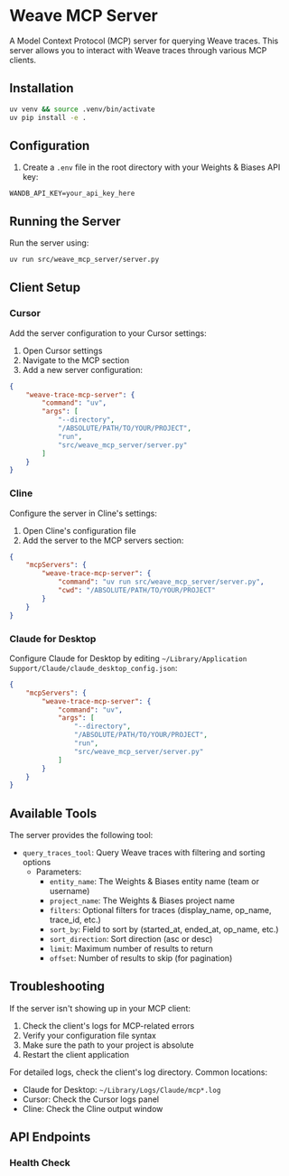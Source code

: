 # Weave MCP Server

A Model Context Protocol (MCP) server for querying Weave traces. This server allows you to interact with Weave traces through various MCP clients.

## Installation

```bash
uv venv && source .venv/bin/activate
uv pip install -e .
```

## Configuration

1. Create a `.env` file in the root directory with your Weights & Biases API key:
```
WANDB_API_KEY=your_api_key_here
```

## Running the Server

Run the server using:

```bash
uv run src/weave_mcp_server/server.py
```

## Client Setup

### Cursor

Add the server configuration to your Cursor settings:

1. Open Cursor settings
2. Navigate to the MCP section
3. Add a new server configuration:
```json
{
    "weave-trace-mcp-server": {
        "command": "uv",
        "args": [
            "--directory",
            "/ABSOLUTE/PATH/TO/YOUR/PROJECT",
            "run",
            "src/weave_mcp_server/server.py"
        ]
    }
}
```

### Cline

Configure the server in Cline's settings:

1. Open Cline's configuration file
2. Add the server to the MCP servers section:
```json
{
    "mcpServers": {
        "weave-trace-mcp-server": {
            "command": "uv run src/weave_mcp_server/server.py",
            "cwd": "/ABSOLUTE/PATH/TO/YOUR/PROJECT"
        }
    }
}
```

### Claude for Desktop

Configure Claude for Desktop by editing `~/Library/Application Support/Claude/claude_desktop_config.json`:

```json
{
    "mcpServers": {
        "weave-trace-mcp-server": {
            "command": "uv",
            "args": [
                "--directory",
                "/ABSOLUTE/PATH/TO/YOUR/PROJECT",
                "run",
                "src/weave_mcp_server/server.py"
            ]
        }
    }
}
```

## Available Tools

The server provides the following tool:

- `query_traces_tool`: Query Weave traces with filtering and sorting options
  - Parameters:
    - `entity_name`: The Weights & Biases entity name (team or username)
    - `project_name`: The Weights & Biases project name
    - `filters`: Optional filters for traces (display_name, op_name, trace_id, etc.)
    - `sort_by`: Field to sort by (started_at, ended_at, op_name, etc.)
    - `sort_direction`: Sort direction (asc or desc)
    - `limit`: Maximum number of results to return
    - `offset`: Number of results to skip (for pagination)

## Troubleshooting

If the server isn't showing up in your MCP client:

1. Check the client's logs for MCP-related errors
2. Verify your configuration file syntax
3. Make sure the path to your project is absolute
4. Restart the client application

For detailed logs, check the client's log directory. Common locations:
- Claude for Desktop: `~/Library/Logs/Claude/mcp*.log`
- Cursor: Check the Cursor logs panel
- Cline: Check the Cline output window

## API Endpoints

### Health Check

```